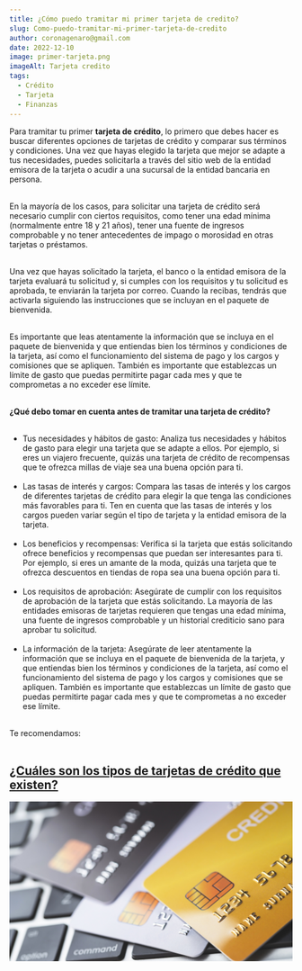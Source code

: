 ```yaml
---
title: ¿Cómo puedo tramitar mi primer tarjeta de credito?
slug: Como-puedo-tramitar-mi-primer-tarjeta-de-credito
author: coronagenaro@gmail.com
date: 2022-12-10
image: primer-tarjeta.png
imageAlt: Tarjeta credito
tags:
  - Crédito
  - Tarjeta
  - Finanzas
---
```

Para tramitar tu primer **tarjeta de crédito**, lo primero que debes hacer es buscar diferentes opciones de tarjetas de crédito y comparar sus términos y condiciones. Una vez que hayas elegido la tarjeta que mejor se adapte a tus necesidades, puedes solicitarla a través del sitio web de la entidad emisora de la tarjeta o acudir a una sucursal de la entidad bancaria en persona.<br/><br/>

En la mayoría de los casos, para solicitar una tarjeta de crédito será necesario cumplir con ciertos requisitos, como tener una edad mínima (normalmente entre 18 y 21 años), tener una fuente de ingresos comprobable y no tener antecedentes de impago o morosidad en otras tarjetas o préstamos.<br/><br/>

Una vez que hayas solicitado la tarjeta, el banco o la entidad emisora de la tarjeta evaluará tu solicitud y, si cumples con los requisitos y tu solicitud es aprobada, te enviarán la tarjeta por correo. Cuando la recibas, tendrás que activarla siguiendo las instrucciones que se incluyan en el paquete de bienvenida.<br/><br/>

Es importante que leas atentamente la información que se incluya en el paquete de bienvenida y que entiendas bien los términos y condiciones de la tarjeta, así como el funcionamiento del sistema de pago y los cargos y comisiones que se apliquen. También es importante que establezcas un límite de gasto que puedas permitirte pagar cada mes y que te comprometas a no exceder ese límite.<br/><br/>

**¿Qué debo tomar en cuenta antes de tramitar una tarjeta de crédito?**<br/><br/>

* Tus necesidades y hábitos de gasto: Analiza tus necesidades y hábitos de gasto para elegir una tarjeta que se adapte a ellos. Por ejemplo, si eres un viajero frecuente, quizás una tarjeta de crédito de recompensas que te ofrezca millas de viaje sea una buena opción para ti.<br/><br/>
* Las tasas de interés y cargos: Compara las tasas de interés y los cargos de diferentes tarjetas de crédito para elegir la que tenga las condiciones más favorables para ti. Ten en cuenta que las tasas de interés y los cargos pueden variar según el tipo de tarjeta y la entidad emisora de la tarjeta.<br/><br/>
* Los beneficios y recompensas: Verifica si la tarjeta que estás solicitando ofrece beneficios y recompensas que puedan ser interesantes para ti. Por ejemplo, si eres un amante de la moda, quizás una tarjeta que te ofrezca descuentos en tiendas de ropa sea una buena opción para ti.<br/><br/>
* Los requisitos de aprobación: Asegúrate de cumplir con los requisitos de aprobación de la tarjeta que estás solicitando. La mayoría de las entidades emisoras de tarjetas requieren que tengas una edad mínima, una fuente de ingresos comprobable y un historial crediticio sano para aprobar tu solicitud.<br/><br/>
* La información de la tarjeta: Asegúrate de leer atentamente la información que se incluya en el paquete de bienvenida de la tarjeta, y que entiendas bien los términos y condiciones de la tarjeta, así como el funcionamiento del sistema de pago y los cargos y comisiones que se apliquen. También es importante que establezcas un límite de gasto que puedas permitirte pagar cada mes y que te comprometas a no exceder ese límite.<br/><br/>

T﻿e recomendamos:<br/><br/>

## [¿Cuáles son los tipos de tarjetas de crédito que existen?](https://www.oasisfinanciero.mx/blog/2022-12-10/cuales-son-los-tipos-de-tarjetas-de-credito-que-existen/)

![Tarjeta de crédito](tarjetacredito.png "¿Cuáles son los tipos de tarjetas de crédito que existen?")